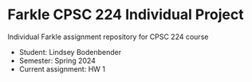 # Farkle CPSC 224 Individual Project

Individual Farkle assignment repository for CPSC 224 course

- Student: Lindsey Bodenbender
- Semester: Spring 2024
- Current assignment: HW 1


